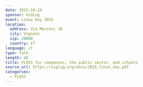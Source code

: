 ```yaml
---
date: 2015-10-24
sponsor: ViGLug
event: Linux Day 2015
location:
  address: Via Marconi 19
  city: Vignate
  zip: 20060
  country: IT
language: it
type: talk
length: 45
title: FLOSS for companies, the public sector, and schools
source_url: https://viglug.org/docs/2015_linux_day.pdf
categories:
  - FLOSS
---
```

